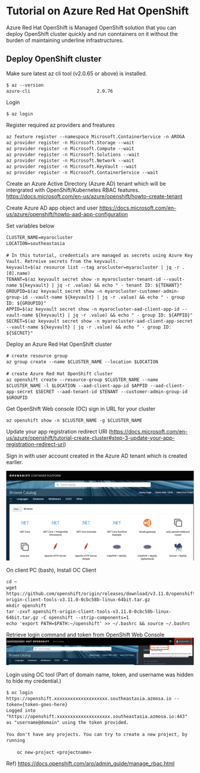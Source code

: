 # Tutorial on Azure Red Hat OpenShift

Azure Red Hat OpenShift is Managed OpenShift solution that you can deploy OpenShift cluster quickly and run conntainers on it without the burden of maintaining underline infrastructures. 

## Deploy OpenShift cluster

Make sure latest az cli tool (v2.0.65 or above) is installed. 

```
$ az --version
azure-cli                         2.0.76
```

Login
```
$ az login
```
Register required az providers and freatures
```
az feature register --namespace Microsoft.ContainerService -n AROGA
az provider register -n Microsoft.Storage --wait
az provider register -n Microsoft.Compute --wait
az provider register -n Microsoft.Solutions --wait
az provider register -n Microsoft.Network --wait
az provider register -n Microsoft.KeyVault --wait
az provider register -n Microsoft.ContainerService --wait
```
Create an Azure Active Directory (Azure AD) tenant which will be intergrated with OpenShift/Kubernetes RBAC features.
https://docs.microsoft.com/en-us/azure/openshift/howto-create-tenant

Create Azure AD app object and user
https://docs.microsoft.com/en-us/azure/openshift/howto-aad-app-configuration

Set variables below
```
CLUSTER_NAME=myarocluster
LOCATION=southeastasia

# In this tutorial, credentials are managed as secrets using Azure Key Vault. Retreive secrets from the keyvault.
keyvault=$(az resource list --tag arocluster=myarocluster | jq -r .[0].name)
TENANT=$(az keyvault secret show -n myarocluster-tenant-id --vault-name ${keyvault} | jq -r .value) && echo " - tenant ID: ${TENANT}"
GROUPID=$(az keyvault secret show -n myarocluster-customer-admin-group-id --vault-name ${keyvault} | jq -r .value) && echo " - group ID: ${GROUPID}"
APPID=$(az keyvault secret show -n myarocluster-aad-client-app-id --vault-name ${keyvault} | jq -r .value) && echo " - group ID: ${APPID}"
SECRET=$(az keyvault secret show -n myarocluster-aad-client-app-secret --vault-name ${keyvault} | jq -r .value) && echo " - group ID: ${SECRET}"
```
Deploy an Azure Red Hat OpenShift cluster
```
# create resource group
az group create --name $CLUSTER_NAME --location $LOCATION

# create Azure Red Hat OpenShift cluster
az openshift create --resource-group $CLUSTER_NAME --name $CLUSTER_NAME -l $LOCATION --aad-client-app-id $APPID --aad-client-app-secret $SECRET --aad-tenant-id $TENANT --customer-admin-group-id $GROUPID
```

Get OpenShift Web console (OC) sign in URL for your cluster
```
az openshift show -n $CLUSTER_NAME -g $CLUSTER_NAME
```

Update your app registration redirect URI (https://docs.microsoft.com/en-us/azure/openshift/tutorial-create-cluster#step-3-update-your-app-registration-redirect-uri)

Sign in with user account created in the Azure AD tenant which is created earlier.

![Azure Red Hat OpenShift amdin console](aro-console.png)


On client PC (bash), Install OC Client
```
cd ~
wget https://github.com/openshift/origin/releases/download/v3.11.0/openshift-origin-client-tools-v3.11.0-0cbc58b-linux-64bit.tar.gz
mkdir openshift
tar -zxvf openshift-origin-client-tools-v3.11.0-0cbc58b-linux-64bit.tar.gz -C openshift --strip-components=1
echo 'export PATH=$PATH:~/openshift' >> ~/.bashrc && source ~/.bashrc
```
Retrieve login command and token from OpenShift Web Console
![Azure Red Hat OpenShift login command](images/login-command.png)

Login using OC tool (Part of domain name, token, and username was hidden to hide my credential.)
```
$ oc login https://openshift.xxxxxxxxxxxxxxxxxxxx.southeastasia.azmosa.io --token={token-goes-here}
Logged into "https://openshift.xxxxxxxxxxxxxxxxxxxx.southeastasia.azmosa.io:443" as "username@domain" using the token provided.

You don't have any projects. You can try to create a new project, by running

    oc new-project <projectname>
```

Ref) 
https://docs.openshift.com/aro/admin_guide/manage_rbac.html







